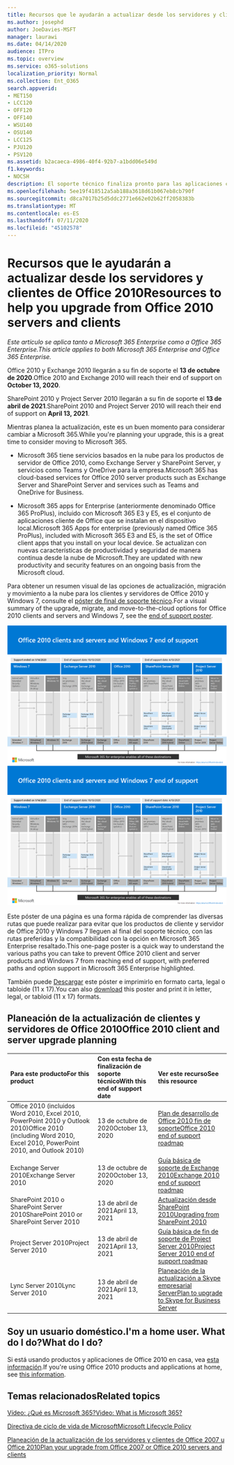 ```yaml
---
title: Recursos que le ayudarán a actualizar desde los servidores y clientes de Office 2010
ms.author: josephd
author: JoeDavies-MSFT
manager: laurawi
ms.date: 04/14/2020
audience: ITPro
ms.topic: overview
ms.service: o365-solutions
localization_priority: Normal
ms.collection: Ent_O365
search.appverid:
- MET150
- LCC120
- OFF120
- OFF140
- WSU140
- OSU140
- LCC125
- PJU120
- PSV120
ms.assetid: b2acaeca-4986-40f4-92b7-a1bdd06e549d
f1.keywords:
- NOCSH
description: El soporte técnico finaliza pronto para las aplicaciones cliente y servidores de Office 2010, y los contratos de soporte personalizados no están disponibles. Use este artículo para empezar a planear la actualización ahora.
ms.openlocfilehash: 5ee19f418512a5ab188a3618d61b067eb8cb790f
ms.sourcegitcommit: d8ca7017b25d5ddc2771e662e02b62ff2058383b
ms.translationtype: MT
ms.contentlocale: es-ES
ms.lasthandoff: 07/11/2020
ms.locfileid: "45102578"
---
```

# <a name="resources-to-help-you-upgrade-from-office-2010-servers-and-clients"></a><span data-ttu-id="f8f3b-104">Recursos que le ayudarán a actualizar desde los servidores y clientes de Office 2010</span><span class="sxs-lookup"><span data-stu-id="f8f3b-104">Resources to help you upgrade from Office 2010 servers and clients</span></span>

<span data-ttu-id="f8f3b-105">*Este artículo se aplica tanto a Microsoft 365 Enterprise como a Office 365 Enterprise.*</span><span class="sxs-lookup"><span data-stu-id="f8f3b-105">*This article applies to both Microsoft 365 Enterprise and Office 365 Enterprise.*</span></span>

<span data-ttu-id="f8f3b-106">Office 2010 y Exchange 2010 llegarán a su fin de soporte el **13 de octubre de 2020**.</span><span class="sxs-lookup"><span data-stu-id="f8f3b-106">Office 2010 and Exchange 2010 will reach their end of support on **October 13, 2020**.</span></span> 

<span data-ttu-id="f8f3b-107">SharePoint 2010 y Project Server 2010 llegarán a su fin de soporte el **13 de abril de 2021**.</span><span class="sxs-lookup"><span data-stu-id="f8f3b-107">SharePoint 2010 and Project Server 2010 will reach their end of support on **April 13, 2021**.</span></span>

<span data-ttu-id="f8f3b-108">Mientras planea la actualización, este es un buen momento para considerar cambiar a Microsoft 365.</span><span class="sxs-lookup"><span data-stu-id="f8f3b-108">While you're planning your upgrade, this is a great time to consider moving to Microsoft 365.</span></span> 

- <span data-ttu-id="f8f3b-109">Microsoft 365 tiene servicios basados en la nube para los productos de servidor de Office 2010, como Exchange Server y SharePoint Server, y servicios como Teams y OneDrive para la empresa.</span><span class="sxs-lookup"><span data-stu-id="f8f3b-109">Microsoft 365 has cloud-based services for Office 2010 server products such as Exchange Server and SharePoint Server and services such as Teams and OneDrive for Business.</span></span> 

- <span data-ttu-id="f8f3b-110">Microsoft 365 apps for Enterprise (anteriormente denominado Office 365 ProPlus), incluido con Microsoft 365 E3 y E5, es el conjunto de aplicaciones cliente de Office que se instalan en el dispositivo local.</span><span class="sxs-lookup"><span data-stu-id="f8f3b-110">Microsoft 365 Apps for enterprise (previously named Office 365 ProPlus), included with Microsoft 365 E3 and E5, is the set of Office client apps that you install on your local device.</span></span> <span data-ttu-id="f8f3b-111">Se actualizan con nuevas características de productividad y seguridad de manera continua desde la nube de Microsoft.</span><span class="sxs-lookup"><span data-stu-id="f8f3b-111">They are updated with new productivity and security features on an ongoing basis from the Microsoft cloud.</span></span>

<span data-ttu-id="f8f3b-112">Para obtener un resumen visual de las opciones de actualización, migración y movimiento a la nube para los clientes y servidores de Office 2010 y Windows 7, consulte el [póster de final de soporte técnico](./downloads/Office2010Windows7EndOfSupport.pdf).</span><span class="sxs-lookup"><span data-stu-id="f8f3b-112">For a visual summary of the upgrade, migrate, and move-to-the-cloud options for Office 2010 clients and servers and Windows 7, see the [end of support poster](./downloads/Office2010Windows7EndOfSupport.pdf).</span></span>

<span data-ttu-id="f8f3b-113">[![Imagen para el final del soporte técnico para los servidores y clientes de Office 2010 y póster de Windows 7](./media/upgrade-from-office-2010-servers-and-products/office2010-windows7-end-of-support.png)](./downloads/Office2010Windows7EndOfSupport.pdf)</span><span class="sxs-lookup"><span data-stu-id="f8f3b-113">[![Image for the end of support for Office 2010 clients and servers and Windows 7 poster](./media/upgrade-from-office-2010-servers-and-products/office2010-windows7-end-of-support.png)](./downloads/Office2010Windows7EndOfSupport.pdf)</span></span>

<span data-ttu-id="f8f3b-114">Este póster de una página es una forma rápida de comprender las diversas rutas que puede realizar para evitar que los productos de cliente y servidor de Office 2010 y Windows 7 lleguen al final del soporte técnico, con las rutas preferidas y la compatibilidad con la opción en Microsoft 365 Enterprise resaltado.</span><span class="sxs-lookup"><span data-stu-id="f8f3b-114">This one-page poster is a quick way to understand the various paths you can take to prevent Office 2010 client and server products and Windows 7 from reaching end of support, with preferred paths and option support in Microsoft 365 Enterprise highlighted.</span></span>

<span data-ttu-id="f8f3b-115">También puede [Descargar](https://github.com/MicrosoftDocs/microsoft-365-docs/raw/public/microsoft-365/media/migration-microsoft-365-enterprise-workload/Office2010Windows7EndOfSupport.pdf) este póster e imprimirlo en formato carta, legal o tabloide (11 x 17).</span><span class="sxs-lookup"><span data-stu-id="f8f3b-115">You can also [download](https://github.com/MicrosoftDocs/microsoft-365-docs/raw/public/microsoft-365/media/migration-microsoft-365-enterprise-workload/Office2010Windows7EndOfSupport.pdf) this poster and print it in letter, legal, or tabloid (11 x 17) formats.</span></span>
      
## <a name="office-2010-client-and-server-upgrade-planning"></a><span data-ttu-id="f8f3b-116">Planeación de la actualización de clientes y servidores de Office 2010</span><span class="sxs-lookup"><span data-stu-id="f8f3b-116">Office 2010 client and server upgrade planning</span></span>
  
|<span data-ttu-id="f8f3b-117">**Para este producto**</span><span class="sxs-lookup"><span data-stu-id="f8f3b-117">**For this product**</span></span>|<span data-ttu-id="f8f3b-118">**Con esta fecha de finalización de soporte técnico**</span><span class="sxs-lookup"><span data-stu-id="f8f3b-118">**With this end of support date**</span></span>|<span data-ttu-id="f8f3b-119">**Ver este recurso**</span><span class="sxs-lookup"><span data-stu-id="f8f3b-119">**See this resource**</span></span>|
|:-----|:-----|:-----|
|<span data-ttu-id="f8f3b-120">Office 2010 (incluidos Word 2010, Excel 2010, PowerPoint 2010 y Outlook 2010)</span><span class="sxs-lookup"><span data-stu-id="f8f3b-120">Office 2010 (including Word 2010, Excel 2010, PowerPoint 2010, and Outlook 2010)</span></span>  <br/> | <span data-ttu-id="f8f3b-121">13 de octubre de 2020</span><span class="sxs-lookup"><span data-stu-id="f8f3b-121">October 13, 2020</span></span> |[<span data-ttu-id="f8f3b-122">Plan de desarrollo de Office 2010 fin de soporte</span><span class="sxs-lookup"><span data-stu-id="f8f3b-122">Office 2010 end of support roadmap</span></span>](https://docs.microsoft.com/DeployOffice/office-2010-end-support-roadmap) <br/> |
|<span data-ttu-id="f8f3b-123">Exchange Server 2010</span><span class="sxs-lookup"><span data-stu-id="f8f3b-123">Exchange Server 2010</span></span>  <br/> | <span data-ttu-id="f8f3b-124">13 de octubre de 2020</span><span class="sxs-lookup"><span data-stu-id="f8f3b-124">October 13, 2020</span></span>  |[<span data-ttu-id="f8f3b-125">Guía básica de soporte de Exchange 2010</span><span class="sxs-lookup"><span data-stu-id="f8f3b-125">Exchange 2010 end of support roadmap</span></span>](exchange-2010-end-of-support.md) <br/> |
|<span data-ttu-id="f8f3b-126">SharePoint 2010 o SharePoint Server 2010</span><span class="sxs-lookup"><span data-stu-id="f8f3b-126">SharePoint 2010 or SharePoint Server 2010</span></span>  <br/> | <span data-ttu-id="f8f3b-127">13 de abril de 2021</span><span class="sxs-lookup"><span data-stu-id="f8f3b-127">April 13, 2021</span></span> |[<span data-ttu-id="f8f3b-128">Actualización desde SharePoint 2010</span><span class="sxs-lookup"><span data-stu-id="f8f3b-128">Upgrading from SharePoint 2010</span></span>](upgrade-from-sharepoint-2010.md) <br/> |
|<span data-ttu-id="f8f3b-129">Project Server 2010</span><span class="sxs-lookup"><span data-stu-id="f8f3b-129">Project Server 2010</span></span> <br/> | <span data-ttu-id="f8f3b-130">13 de abril de 2021</span><span class="sxs-lookup"><span data-stu-id="f8f3b-130">April 13, 2021</span></span> | [<span data-ttu-id="f8f3b-131">Guía básica de fin de soporte de Project Server 2010</span><span class="sxs-lookup"><span data-stu-id="f8f3b-131">Project Server 2010 end of support roadmap</span></span>](project-server-2010-end-of-support.md) <br/> |
|<span data-ttu-id="f8f3b-132">Lync Server 2010</span><span class="sxs-lookup"><span data-stu-id="f8f3b-132">Lync Server 2010</span></span> <br/> | <span data-ttu-id="f8f3b-133">13 de abril de 2021</span><span class="sxs-lookup"><span data-stu-id="f8f3b-133">April 13, 2021</span></span> | [<span data-ttu-id="f8f3b-134">Planeación de la actualización a Skype empresarial Server</span><span class="sxs-lookup"><span data-stu-id="f8f3b-134">Plan to upgrade to Skype for Business Server</span></span>](https://docs.microsoft.com/skypeforbusiness/plan-your-deployment/upgrade) <br/> |
    
## <a name="im-a-home-user-what-do-i-do"></a><span data-ttu-id="f8f3b-135">Soy un usuario doméstico.</span><span class="sxs-lookup"><span data-stu-id="f8f3b-135">I'm a home user.</span></span> <span data-ttu-id="f8f3b-136">What do I do?</span><span class="sxs-lookup"><span data-stu-id="f8f3b-136">What do I do?</span></span>

<span data-ttu-id="f8f3b-137">Si está usando productos y aplicaciones de Office 2010 en casa, vea [esta información](plan-upgrade-previous-versions-office.md#im-a-home-user-what-do-i-do).</span><span class="sxs-lookup"><span data-stu-id="f8f3b-137">If you're using Office 2010 products and applications at home, see [this information](plan-upgrade-previous-versions-office.md#im-a-home-user-what-do-i-do).</span></span>

## <a name="related-topics"></a><span data-ttu-id="f8f3b-138">Temas relacionados</span><span class="sxs-lookup"><span data-stu-id="f8f3b-138">Related topics</span></span>

[<span data-ttu-id="f8f3b-139">Vídeo: ¿Qué es Microsoft 365?</span><span class="sxs-lookup"><span data-stu-id="f8f3b-139">Video: What is Microsoft 365?</span></span>](https://support.office.com/article/847caf12-2589-452c-8aca-1c009797678b.aspx)
  
[<span data-ttu-id="f8f3b-140">Directiva de ciclo de vida de Microsoft</span><span class="sxs-lookup"><span data-stu-id="f8f3b-140">Microsoft Lifecycle Policy</span></span>](https://go.microsoft.com/fwlink/?linkid=865200)

[<span data-ttu-id="f8f3b-141">Planeación de la actualización de los servidores y clientes de Office 2007 u Office 2010</span><span class="sxs-lookup"><span data-stu-id="f8f3b-141">Plan your upgrade from Office 2007 or Office 2010 servers and clients</span></span>](plan-upgrade-previous-versions-office.md)

